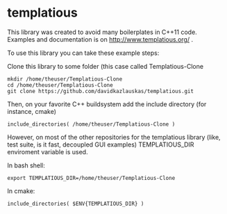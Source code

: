 # templatious

This library was created to avoid many boilerplates in C++11 code. Examples and documentation is on  http://www.templatious.org/ .

To use this library you can take these example steps:

Clone this library to some folder (this case called Templatious-Clone

~~~~~~~
mkdir /home/theuser/Templatious-Clone
cd /home/theuser/Templatious-Clone
git clone https://github.com/davidkazlauskas/templatious.git
~~~~~~~

Then, on your favorite C++ buildsystem add the include directory (for instance, cmake)
~~~~~~
include_directories( /home/theuser/Templatious-Clone )
~~~~~~

However, on most of the other repositories for the templatious library (like, test suite, is it fast, decoupled GUI examples) TEMPLATIOUS_DIR enviroment variable is used.

In bash shell:
~~~~~~~
export TEMPLATIOUS_DIR=/home/theuser/Templatious-Clone
~~~~~~~

In cmake:
~~~~~~~
include_directories( $ENV{TEMPLATIOUS_DIR} )
~~~~~~~
